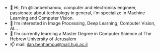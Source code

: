 - 👋 Hi, I’m @ilanbenhamou, computer and electronics engineer, passionate about technology in general, i'm specialize in Machine Learning and Computer Vision.
- 👀 I’m interested in Image Processing, Deep Learning, Computer Vision, AI...
- 🌱 I’m currently learning a Master Degree in Computer Science at The Hebrew University of Jerusalem
- 📫 mail: ilan.benhamou@mail.huji.ac.il

<!---
ilanbenhamou/ilanbenhamou is a ✨ special ✨ repository because its `README.md` (this file) appears on your GitHub profile.
You can click the Preview link to take a look at your changes.
--->
